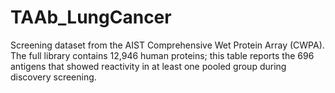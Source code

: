 # TAAb_LungCancer
Screening dataset from the AIST Comprehensive Wet Protein Array (CWPA). The full library contains 12,946 human proteins; this table reports the 696 antigens that showed reactivity in at least one pooled group during discovery screening. 
